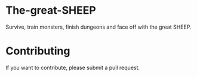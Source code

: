 # The-great-SHEEP
Survive, train monsters, finish dungeons and face off with the great SHEEP.

# Contributing
If you want to contribute, please submit a pull request.
